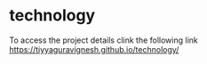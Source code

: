 # technology
To access the project details clink the following link
 https://tiyyaguravignesh.github.io/technology/
